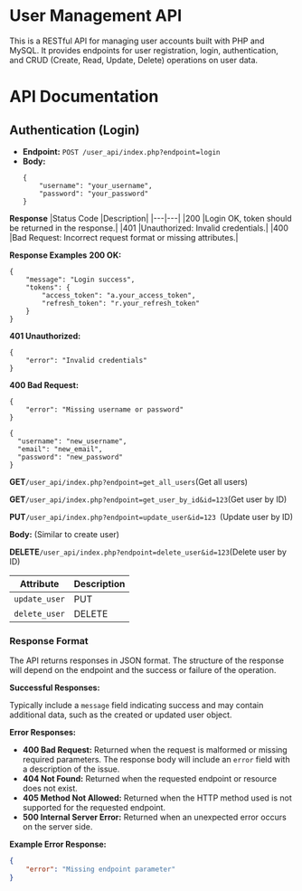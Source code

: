 # User Management API

This is a RESTful API for managing user accounts built with PHP and MySQL. It provides endpoints for user registration, login, authentication, and CRUD (Create, Read, Update, Delete) operations on user data.

# API Documentation

## Authentication (Login)

- **Endpoint:** `POST /user_api/index.php?endpoint=login`
- **Body:**
  ```
  {
      "username": "your_username",
      "password": "your_password"
  }
  ```
  
**Response**
|Status Code	|Description|
|---|---|
|200	|Login OK, token should be returned in the response.|
|401	|Unauthorized: Invalid credentials.|
|400	|Bad Request: Incorrect request format or missing attributes.|

**Response Examples**
**200 OK:**
```
{
    "message": "Login success",
    "tokens": {
        "access_token": "a.your_access_token",
        "refresh_token": "r.your_refresh_token"
    }
}
```
**401 Unauthorized:**
```
{
    "error": "Invalid credentials"
}
```
**400 Bad Request:**
```
{
    "error": "Missing username or password"
}
```
```
{
  "username": "new_username", 
  "email": "new_email", 
  "password": "new_password"
}
```
**GET**` /user_api/index.php?endpoint=get_all_users `(Get all users)

**GET**` /user_api/index.php?endpoint=get_user_by_id&id=123 `(Get user by ID)

**PUT**`/user_api/index.php?endpoint=update_user&id=123 `(Update user by ID)

**Body:** (Similar to create user)

**DELETE**` /user_api/index.php?endpoint=delete_user&id=123 `(Delete user by ID)

|Attribute| Description|
|---|---|
| `update_user`    | PUT    | Updates an existing user account by ID. Requires the `id` query parameter and JSON data in the request body (similar to `create_user`). |
| `delete_user`    | DELETE | Deletes a user account by ID. Requires the `id` query parameter.                |

### Response Format

The API returns responses in JSON format.  The structure of the response will depend on the endpoint and the success or failure of the operation.

**Successful Responses:**

Typically include a `message` field indicating success and may contain additional data, such as the created or updated user object.

**Error Responses:**

*   **400 Bad Request:**  Returned when the request is malformed or missing required parameters. The response body will include an `error` field with a description of the issue.
*   **404 Not Found:**  Returned when the requested endpoint or resource does not exist.
*   **405 Method Not Allowed:**  Returned when the HTTP method used is not supported for the requested endpoint.
*   **500 Internal Server Error:** Returned when an unexpected error occurs on the server side.


**Example Error Response:**

```json
{
    "error": "Missing endpoint parameter"
}
```

